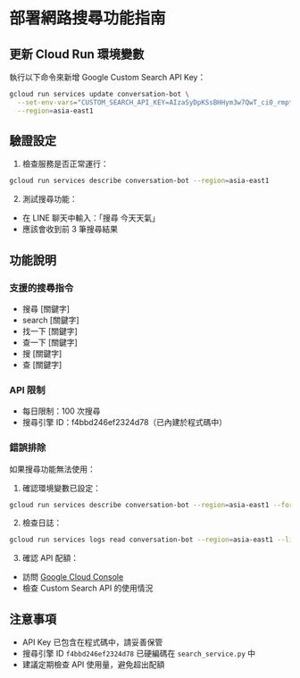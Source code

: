 # 部署網路搜尋功能指南

## 更新 Cloud Run 環境變數

執行以下命令來新增 Google Custom Search API Key：

```bash
gcloud run services update conversation-bot \
  --set-env-vars="CUSTOM_SEARCH_API_KEY=AIzaSyDpKSsBHHym3w7QwT_ci0_rmptvt1-gKT4" \
  --region=asia-east1
```

## 驗證設定

1. 檢查服務是否正常運行：
```bash
gcloud run services describe conversation-bot --region=asia-east1
```

2. 測試搜尋功能：
- 在 LINE 聊天中輸入：「搜尋 今天天氣」
- 應該會收到前 3 筆搜尋結果

## 功能說明

### 支援的搜尋指令
- 搜尋 [關鍵字]
- search [關鍵字]
- 找一下 [關鍵字]
- 查一下 [關鍵字]
- 搜 [關鍵字]
- 查 [關鍵字]

### API 限制
- 每日限制：100 次搜尋
- 搜尋引擎 ID：f4bbd246ef2324d78（已內建於程式碼中）

### 錯誤排除

如果搜尋功能無法使用：

1. 確認環境變數已設定：
```bash
gcloud run services describe conversation-bot --region=asia-east1 --format="value(spec.template.spec.containers[0].env[?name=='CUSTOM_SEARCH_API_KEY'].value)"
```

2. 檢查日誌：
```bash
gcloud run services logs read conversation-bot --region=asia-east1 --limit=50
```

3. 確認 API 配額：
- 訪問 [Google Cloud Console](https://console.cloud.google.com/apis/api/customsearch.googleapis.com)
- 檢查 Custom Search API 的使用情況

## 注意事項

- API Key 已包含在程式碼中，請妥善保管
- 搜尋引擎 ID `f4bbd246ef2324d78` 已硬編碼在 `search_service.py` 中
- 建議定期檢查 API 使用量，避免超出配額